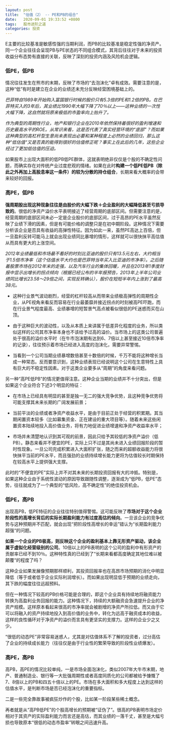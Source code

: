 ```yaml
---
layout: post
title:  "估值（2） -- PE和PB的组合"
date:   2020-09-01 19:33:52 +0800
tags:   股市进阶之道
categories: 投资
---
```


E主要的比较基准是敏感性强的当期利润，而PB的比较基准是稳定性强的净资产。同一个企业往往会呈现PB与PE状态的不同组合模式，其背后往往对于未来的投资收益分布态势有直接的关联，反映了深刻的投资内涵及风险机会逻辑。

### 低PE，低PB
  
  情况往往发生在熊市的末期，反映了市场的“去泡沫化”卓有成效。需要注意的是，这种“低”有时是建立在企业的业绩还未充分反映经营困境基础上的。

  *巴菲特自1989年开始购入富国银行时候的股价只有5.3倍的PE和1.2倍的PB。在巴菲特买入的3年后，其业绩比1990年大幅下降了70％以上——这种业绩的一次性大幅下降，这自然就将原来极低的市盈率向上抬升了。*

  *作为典型的周期性行业，地产和银行企业在2010年依然保持着很好的盈利增速和历史最高水平的ROE。从常识来看，这是否代表了真实经营环境的“底部”？而如果这种典型的高杠杆型生意尚未表现出必要和某种程度上必然的业绩回归，那么这种“低估值“又是否真的能得到很好的估值修正呢？事实上在此后的几年，这些企业经过了更加低估值的压迫。*

  如果股市上出现大面积的低PB低PE群体，这就表明绝非仅仅是个股的不确定性问题，而确实存在对传统产业过度悲观的情绪。如果在此时**构建一个低PE低PB（除此之外再加上高股息率这一条件）的较为分散的持仓组合**，长期来看大概率的会带来较好的回报。

### 高PE，低PB

  **强周期股出现这种现象往往是由股价的大幅下跌＋企业盈利的大幅降低甚至亏损导致的**。很低的净资产溢价水平表明接近了经营周期的底部区间。但需要注意的是，经营周期的底部区间未必一定是企业股价的底部区间，过于高昂的PE水平虽然反映了业绩下滑的因素，但是有可能价格的调整只是在初中期阶段。这种情况下需要分析该企业是否具有收益的高弹性特征。因为如此一来，虽然PE高达上百倍，但一旦盈利反转可能马上就会出现业绩同比暴增的情形，这样就可以很快抹平高估值从而具有更大的上涨空间。

  *2012年业绩最低和市场最不看好的时刻比亚迪的股价只有13.5元左右，大约相当于1.5倍市净率（这个估值水平大约也是巴菲特当年买入比亚迪的市净率）。之后随着股票市场在2012年末的走强，以及汽车行业的集体回暖，并且在2013年1季度财报中显示出增长的拐点倾向（根据已经公布的半年报预告，2013年上半年公司业绩同比增长23.58～29倍之间，实现反转确认），股价在短短半年内上涨到了最高38元。*
  
  + 这种行业景气波动剧烈，经营的杠杆较高从而带来业绩极高弹性的周期性企业，从PE视角来看反而容易在行业最萎靡并接近拐点的时刻被高PE吓跑，而在行业景气程度最高、业绩暴增的短暂景气高点被看似很低的PE迷惑而买在山顶。

  + 由于这种巨大的波动性，以及从本质上来讲属于低差异化程度的业务，所以类似这样的公司其市净率本身也不该给予过高的溢价。当市场上的这类公司普遍处于很高的溢价水平时（在牛市泡沫期有达到6、7倍以上甚至接近10倍市净率的记录），往往预示着市场已经进入高度的泡沫化，需要异常警惕。

  + 当看到一个公司当期业绩暴增数倍甚至十数倍的时候，千万不能将这种增长当成一种常态。反而要意识到，这种业绩表现已经说明这个公司在生意特性上具有巨大的不稳定性因素。对于这类企业要多从“周期”的角度来看问题。

  另一种“高PE低PB”的情况更值得注意。这种企业当期的业绩并不十分突出，但是如果这个企业符合下述3个明显的特征：

  + 在市场上已经具有明显的甚至是独一无二的强大竞争优势，且这种竞争优势将可能支撑其未来长期的广阔发展前景；
  
  + 当前平淡的业绩或者净资产收益水平，是由于目前正处于经营的积累期。其当期闲置资本较多（比如募集资金、正在建设的重大项目等）。随着未来这些闲置资本陆续地投入高价值业务，将有力地促进业绩增速和净资产收益率水平；
  
  + 市场并未清楚地认识到其可观的前景，因此只给予其较低的净资产溢价（低PB）。静态来看并不便宜的PE，实际上只不过是其尚未进入业绩回报阶段的暂时性现象。一旦公司完成积累进入大面积扩张，随之而来的超额收益能力将很快抹平当前的PE水平，而且强劲的业绩持续增长能力更将为估值较长时期保持在较高水平上提供强大支撑。

  此时的“不便宜的PE”实际上并不对其未来的长期投资回报有大的冲抵。特别是，如果这种企业由于系统性波动的原因导致跟随性调整，逐渐成为“低PB，低PE”态势，往往就成为了一个典型的“低风险，高不确定性”的绝佳投资机会。

### 低PE，高PB

  出现高PB，低PE特征的企业往往特别值得警惕。这可能反映了**市场对于这个企业阶段性的高增长背后的实际长期盈利能力有过度高估的倾向**。一旦该企业的竞争优势与这种预期并不匹配，就会出现“把阶段性高增长的幸运”错认为“长期盈利能力超强“的问题。

  **如果一个企业的PB极高，则反映这个企业的盈利基本上靠无形资产驱动，该企业属于虚拟化经营级别的公司**。10倍以上的PB表明的这个公司的盈利中有形资产的贡献率已经不到10％。这种特性真的已经到了“长期来看都高度确定其地位难以被颠覆“的程度了吗？

  这种企业如果发展像预期那样顺利，其投资回报率也在高昂市场预期的消化中明显降低（等于或者低于企业实际利润增长）。而如果出现明显低于预期的业绩走向，其下跌的幅度往往远超预料。

  但在一种情况下较高的PB价格可能是合理的，即这个企业具有持续地将融资能力转换为高盈利业务回报的能力。这种情况下，持续的大额融资会急速提升企业的净资产规模。这样原本看起来很高的市净率就会被剧增的净资产所拉低。而又由于它可以将融入的资产持续地投入到高价值的业务中，转化为远高于融资成本的收益，这样的良性循环对于净资产的溢价而言具有更坚实的支撑力。这样的企业少之又少。

  “很低的动态PE”非常容易迷惑人，尤其是对估值体系不了解的投资者，过分高估了企业的持续成长能力（往往仅是由于行业性的繁荣导致的阶段性业绩爆发）。

### 高PE，高PB

  高PB，高PE的情况比较单纯，一是市场全面泡沫化，类似2007年大牛市末期，地产、普通制造业、银行等一大批强周期性或者高度同质化的公司都被给予慷慨了7、8倍以上的PB和四五十倍以上的PE。市场在多大面积和多大程度上达到这样的估值水平，是判断市场是否已经泡沫化的重要指标。

  二是一些完全靠故事被疯狂炒作的个股，比如某一阶段某些稀土概念。
  
  再者就是从“高PB低PE”的个股高增长的预期被“证伪了”。很高的PB表明市场定价相对于其资产的实际盈利能力而言还是高估，而其业绩的一落千丈，甚至是大幅亏损也导致原本“很低的动态市盈率”转眼之间迅速升高。